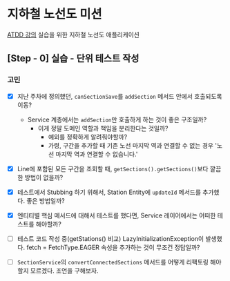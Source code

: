 # 지하철 노선도 미션
[ATDD 강의](https://edu.nextstep.camp/c/R89PYi5H) 실습을 위한 지하철 노선도 애플리케이션


## [Step - 0] 실습 - 단위 테스트 작성


### 고민
- [X] 지난 주차에 정의했던, `canSectionSave`를 `addSection` 메서드 안에서 호출되도록 이동?
  - Service 계층에서는 `addSection`만 호출하게 하는 것이 좋은 구조일까?
    - 이게 정말 도메인 역할과 책임을 분리한다는 것일까?
      - 예외를 정확하게 알려줘야할까?
      - 가령, 구간을 추가할 때 기존 노선 마지막 역과 연결할 수 없는 경우 '노선 마지막 역과 연결할 수 없습니다.'

- [X] Line에 포함된 모든 구간을 조회할 때, `getSections().getSections()`보다 깔끔한 방법이 없을까?
- [X] 테스트에서 Stubbing 하기 위해서, Station Entity에 `updateId` 메서드를 추가했다. 좋은 방법일까?
- [X] 엔티티별 핵심 메서드에 대해서 테스트를 했다면, Service 레이어에서는 어떠한 테스트를 해야할까?
- [ ] 테스트 코드 작성 중(getStations() 비교) LazyInitializationException이 발생했다. fetch = FetchType.EAGER 속성을 추가하는 것이 무조건 정답일까?
- [ ] `SectionService`의 `convertConnectedSections` 메서드를 어떻게 리팩토링 해야할지 모르겠다. 조언을 구해보자.